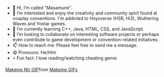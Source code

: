 - 👋 Hi, I’m called "Masamune".
- 👀 I’m interested and enjoy the creativity and community spirit found at cosplay conventions. I'm addicted to Hoyoverse (HSR, Hi3), Wuthering Waves and Yostar games.
- 🌱 I’m currently learning C++, Java, HTML, CSS, and JavaScript.
- 💞️ I’m looking to collaborate on interesting software projects or perhaps even contribute to game development or convention-related initiatives.
- 📫 How to reach me: Please feel free to send me a message.
- 😄 Pronouns: He/Him
- ⚡ Fun fact: I love reading/watching cheating genre. 
<div class="tenor-gif-embed" data-postid="13102846552137205046" data-share-method="host" data-aspect-ratio="1.77778" data-width="100%"><a href="https://tenor.com/view/makeine-ntr-anime-gif-13102846552137205046">Makeine Ntr GIF</a>from <a href="https://tenor.com/search/makeine-gifs">Makeine GIFs</a></div> <script type="text/javascript" async src="https://tenor.com/embed.js"></script>
